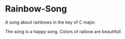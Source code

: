 # Rainbow-Song

A song about rainbows in the key of C major.

The song is a happy song.
Colors of raibow are beautifull
